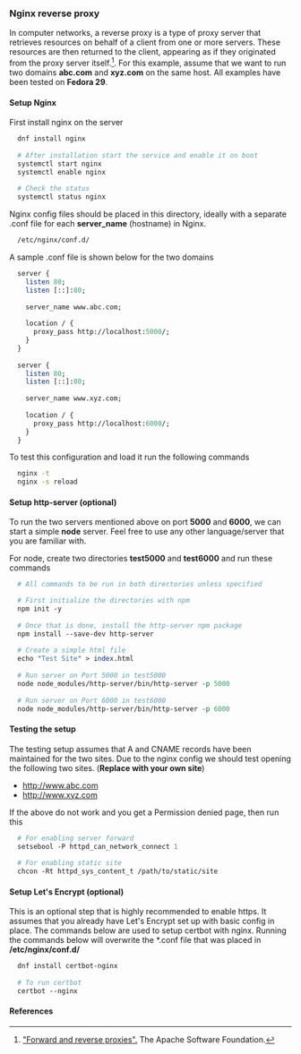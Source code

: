 ### Nginx reverse proxy 

In computer networks, a reverse proxy is a type of proxy server that retrieves resources
on behalf of a client from one or more servers. These resources are then returned to the
client, appearing as if they originated from the proxy server itself.[^first].
For this example, assume that we want to run two domains **abc.com** and **xyz.com** on the
same host. All examples have been tested on **Fedora 29**.

#### Setup Nginx

First install nginx on the server

```perl
  dnf install nginx
  
  # After installation start the service and enable it on boot
  systemctl start nginx
  systemctl enable nginx
  
  # Check the status
  systemctl status nginx
```

Nginx config files should be placed in this directory, ideally with a separate .conf file
for each **server_name** (hostname) in Nginx. 

```bash
  /etc/nginx/conf.d/
```

A sample .conf file is shown below for the two domains

```perl
  server {
    listen 80;
    listen [::]:80;
    
    server_name www.abc.com;
    
    location / {
      proxy_pass http://localhost:5000/;
    }
  }
  
  server {
    listen 80;
    listen [::]:80;
    
    server_name www.xyz.com;
    
    location / {
      proxy_pass http://localhost:6000/;
    }
  }  
```

To test this configuration and load it run the following commands

```bash
  nginx -t
  nginx -s reload
```

#### Setup http-server (optional)

To run the two servers mentioned above on port **5000** and **6000**, we can start a simple
**node** server. Feel free to use any other language/server that you are familiar with.

For node, create two directories **test5000** and **test6000** and run these commands

```perl
  # All commands to be run in both directories unless specified

  # First initialize the directories with npm
  npm init -y
  
  # Once that is done, install the http-server npm package
  npm install --save-dev http-server
  
  # Create a simple html file
  echo "Test Site" > index.html
  
  # Run server on Port 5000 in test5000
  node node_modules/http-server/bin/http-server -p 5000
  
  # Run server on Port 6000 in test6000
  node node_modules/http-server/bin/http-server -p 6000
```

#### Testing the setup

The testing setup assumes that A and CNAME records have been maintained for the two sites. Due
to the nginx config we should test opening the following two sites. (**Replace with your own 
site**)

  * http://www.abc.com
  * http://www.xyz.com

If the above do not work and you get a Permission denied page, then run this

```perl
  # For enabling server forward
  setsebool -P httpd_can_network_connect 1
  
  # For enabling static site
  chcon -Rt httpd_sys_content_t /path/to/static/site
```

#### Setup Let's Encrypt (optional)

This is an optional step that is highly recommended to enable https. It assumes that
you already have Let's Encrypt set up with basic config in place. The commands below
are used to setup certbot with nginx. Running the commands below will overwrite the
*.conf file that was placed in **/etc/nginx/conf.d/**

```perl
  dnf install certbot-nginx
  
  # To run certbot
  certbot --nginx
```

#### References
[^first]: ["Forward and reverse proxies".](http://httpd.apache.org/docs/current/mod/mod_proxy.html) The Apache Software Foundation.